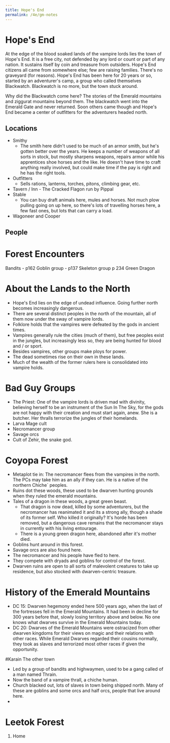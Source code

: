 ```yaml
---
title: Hope's End
permalink: /4e/gm-notes
---
```


# Hope's End

At the edge of the blood soaked lands of the vampire lords lies the town of Hope's End. It is a free city, not defended by any lord or count or part of any nation. It sustains itself by coin and treasure from outsiders. Hope's End citizens all came from somewhere else; few are raising families. There's no graveyard (for reasons). Hope's End has been here for 20 years or so, started by an adventurer's camp, a group who called themselves Blackwatch. Blackwatch is no more, but the town stuck around. 

Why did the Blackwatch come here? The stories of the Emerald mountains and ziggurat mountains beyond them. The blackwatch went into the Emerald Gate and never returned. Soon others came though and Hope's End became a center of outfitters for the adventurers headed north.

## Locations
* Smithy
  * The smith here didn't used to be much of an armor smith, but he's gotten better over the years. He keeps a number of weapons of all sorts in stock, but mostly sharpens weapons, repairs armor while his apprentices shoe horses and the like. He doesn't have time to craft anything really involved, but could make time if the pay is right and he has the right tools.
* Outfitters 
  * Sells rations, lanterns, torches, pitons, climbing gear, etc. 
* Tavern / Inn - The Cracked Flagon run by Pippal
* Stable
  * You can buy draft animals here, mules and horses. Not much plow pulling going on up here, so there's lots of travelling horses here, a few fast ones, but lots that can carry a load.
* Wagoneer and Cooper
  
## People

# Forest Encounters
Bandits - p162
Goblin group - p137
Skeleton group p 234
Green Dragon



# About the Lands to the North

* Hope's End lies on the edge of undead influence. Going further north becomes increasingly dangerous.
* There are several distinct peoples in the north of the mountain, all of them now under the sway of vampire lords. 
* Folklore holds that the vampires were defeated by the gods in ancient times.
* Vampires generally rule the cities (much of them), but free peoples exist in the jungles, but increasingly less so, they are being hunted for blood and / or sport.
* Besides vampires, other groups make ploys for power.
* The dead sometimes rise on their own in these lands.
* Much of the wealth of the former rulers here is consolidated into vampire holds.

# Bad Guy Groups
* The Priest: One of the vampire lords is driven mad with divinity, believing herself to be an instrument of the Sun In The Sky, for the gods are not happy with their creation and must start again, anew. She is a butcher. Her thralls terrorize the jungles of their homelands.
* Larva Mage cult
* Necromancer group
* Savage orcs 
* Cult of Zehir, the snake god. 

# Coyopa Forest
* Metaplot tie in: The necromancer flees from the vampires in the north. The PCs may take him as an ally if they can. He is a native of the northern Chiche` peoples.
* Ruins dot these woods, these used to be dwarven hunting grounds when they ruled the emerald mountains.
* Tales of a dragon in these woods, a great green beast.
  * That dragon is now dead, killed by some adventurers, but the necromancer has reanimated it and its a strong ally, though a shade of its former self. Who killed it originally? It's horde has been removed, but a dangerous cave remains that the necromancer stays in currently with his living entourage.
  * There is a young green dragon here, abandoned after it's mother died.
* Goblins hunt around in this forest.
* Savage orcs are also found here.
* The necromancer and his people have fled to here. 
* They compete with dryads and goblins for control of the forest. 
* Dwarven ruins are open to all sorts of malevolent creatures to take up residence, but also stocked with dwarven-centric treasure.


# History of the Emerald Mountains
* DC 15: Dwarven hegemony ended here 500 years ago, when the last of the fortresses fell in the Emerald Mountains. It had been in decline for 300 years before that, slowly losing territory above and below. No one knows what dwarves survive in the Emerald Mountains today. 
* DC 20: Dwarves of the Emerald Mountains were ostracized from other dwarven kingdoms for their views on magic and their relations with other races. While Emerald Dwarves regarded their cousins normally, they took as slaves and terrorized most other races if given the opportunity.

#Karain
The other town

* Led by a group of bandits and highwaymen, used to be a gang called of a man named Thrain.
* Now the band of a vampire thrall, a chiche human.
* Church blacked out, lots of slaves in town being shipped north. Many of these are goblins and some orcs and half orcs, people that live around here.
* 

# Leetok Forest

1. Home